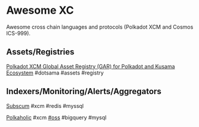 # Awesome XC

Awesome cross chain languages and protocols (Polkadot XCM and Cosmos ICS-999).

## Assets/Registries

[Polkadot XCM Global Asset Registry (GAR) for Polkadot and Kusama Ecosystem](https://github.com/colorfulnotion/xcm-global-registry) #dotsama #assets #registry


## Indexers/Monitoring/Alerts/Aggregators

[Subscum](subscan.io) #xcm #redis #myssql

[Polkaholic](https://polkaholic.io/) #xcm [#oss](https://github.com/colorfulnotion/polkaholic) #bigquery #mysql
